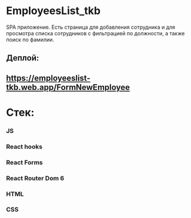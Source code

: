 # EmployeesList_tkb

SPA приложение.
Есть страница для добавления сотрудника и для просмотра списка сотрудников с фильтрацией по должности, а также поиск по фамилии.

## Деплой:
## https://employeeslist-tkb.web.app/FormNewEmployee

# Стек:
### JS
### React hooks
### React Forms
### React Router Dom 6
### HTML
### CSS
